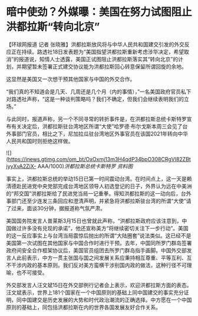 # 暗中使劲？外媒曝：美国在努力试图阻止洪都拉斯“转向北京”

【环球网报道 记者
张晓雅】洪都拉斯放风将与中华人民共和国建交引发的外交反应正在持续。路透社18日发表题为“美国指望洪都拉斯重新考虑涉华决定，希望取消”的报道说，知情人士透露，美国正试图阻止洪都拉斯落实其“转向北京”的计划，并期望暂未签署正式建交协议能为洪都拉斯回心转意保留所谓回旋的余地。

这显然是美国又一次想干预其他国家与中国的外交合作。

“我们真的不知道会是几天、几周还是几个月（内的事情），”一名美国政府官员私下对路透社声称，“这是一种谈判策略吗？我们不确定，但我们会继续表明我们的立场。”

与此同时，报道声称，另一个不同寻常的转折事件是，在洪都拉斯总统卡斯特罗宣布有关决定后，洪都拉斯驻台湾地区所谓“大使”哈罗德·布尔戈斯本周三会见了台外事部门官员，相比之下，尼加拉瓜驻台湾地区外事官员在该国2021年转向中华人民共和国时则拒绝这样做。

![](https://inews.gtimg.com/om_bt/OxOxmj13m3H4qdP34bpO308CRgVl82ZBtjyyXvA2ZiX-
AAA/1000)_洪都拉斯总统卡斯特罗 资料图_

事实上，洪都拉斯总统的举动15日已第一时间震动台湾。在时间点上，这一天是赖清德赴民进党中央党部完成台湾地区领导人初选登记的日子，外界认为远在中美洲的“邦交国”洪都拉斯给了民进党当局一记重拳。得知洪都拉斯的这一动向后，台外事部门还至少连发三条回应和澄清声明，并紧急将洪都拉斯驻台湾的所谓“大使”请了过来，面谈30分钟，据报道称气氛严肃。

美国国务院发言人普莱斯3月15日也曾就此声称，“洪都拉斯政府应该注意到，中国做过许多没有兑现的承诺”，他还宣称美方“将继续密切关注下一步行动”。美国的这一反应事实上与台湾当局震惊后抛出的所谓“大陆圈套”说法类似。这已经不是美国第一次试图在其他国家与中国合作时进行干预。去年，中国同所罗门群岛签署政府间安全合作框架协议后，美国官员组团去所罗门群岛指手画脚。中国外交部发言人此前表示，中方一贯主张国与国之间发展关系应秉持相互尊重、平等互利、互不干涉内政的基本原则。我们反对美方蛮横干涉别国内政的做法，这种行径不可理喻，也不可接受。

外交部发言人汪文斌15日在外交部例行记者会上表示，欢迎洪都拉斯方面的表态。汪文斌表示，世界上181个国家在一个中国原则的基础上同中国建交的事实充分证明，同中国建交是历史发展的大势和时代政治潮流的正确选择。中方愿在一个中国原则的基础上，同包括洪都拉斯在内的世界各国发展友好合作关系。

